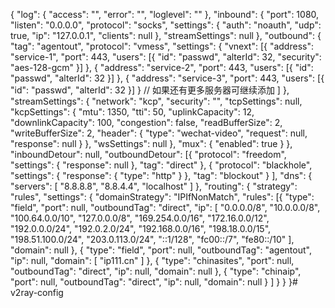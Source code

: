 {
    "log": {
        "access": "",
        "error": "",
        "loglevel": ""
    },
    "inbound": {
        "port": 1080,
        "listen": "0.0.0.0",
        "protocol": "socks",
        "settings": {
            "auth": "noauth",
            "udp": true,
            "ip": "127.0.0.1",
            "clients": null
        },
        "streamSettings": null
    },
    "outbound": {
        "tag": "agentout",
        "protocol": "vmess",
        "settings": {
            "vnext": [{
                    "address": "service-1",
                    "port": 443,
                    "users": [{
                        "id": "passwd",
                        "alterId": 32,
                        "security": "aes-128-gcm"
                    }]
                },
                {
                    "address": "service-2",
                    "port": 443,
                    "users": [{
                        "id": "passwd",
                        "alterId": 32
                    }]
                },
                {
                    "address": "service-3",
                    "port": 443,
                    "users": [{
                        "id": "passwd",
                        "alterId": 32
                    }]
                }
                // 如果还有更多服务器可继续添加
            ]
        },
        "streamSettings": {
            "network": "kcp",
            "security": "",
            "tcpSettings": null,
            "kcpSettings": {
                "mtu": 1350,
                "tti": 50,
                "uplinkCapacity": 12,
                "downlinkCapacity": 100,
                "congestion": false,
                "readBufferSize": 2,
                "writeBufferSize": 2,
                "header": {
                    "type": "wechat-video",
                    "request": null,
                    "response": null
                }
            },
            "wsSettings": null
        },
        "mux": {
            "enabled": true
        }
    },
    "inboundDetour": null,
    "outboundDetour": [{
            "protocol": "freedom",
            "settings": {
                "response": null
            },
            "tag": "direct"
        },
        {
            "protocol": "blackhole",
            "settings": {
                "response": {
                    "type": "http"
                }
            },
            "tag": "blockout"
        }
    ],
    "dns": {
        "servers": [
            "8.8.8.8",
            "8.8.4.4",
            "localhost"
        ]
    },
    "routing": {
        "strategy": "rules",
        "settings": {
            "domainStrategy": "IPIfNonMatch",
            "rules": [{
                    "type": "field",
                    "port": null,
                    "outboundTag": "direct",
                    "ip": [
                        "0.0.0.0/8",
                        "10.0.0.0/8",
                        "100.64.0.0/10",
                        "127.0.0.0/8",
                        "169.254.0.0/16",
                        "172.16.0.0/12",
                        "192.0.0.0/24",
                        "192.0.2.0/24",
                        "192.168.0.0/16",
                        "198.18.0.0/15",
                        "198.51.100.0/24",
                        "203.0.113.0/24",
                        "::1/128",
                        "fc00::/7",
                        "fe80::/10"
                    ],
                    "domain": null
                },
                {
                    "type": "field",
                    "port": null,
                    "outboundTag": "agentout",
                    "ip": null,
                    "domain": [
                        "ip111.cn"
                    ]
                },
                {
                    "type": "chinasites",
                    "port": null,
                    "outboundTag": "direct",
                    "ip": null,
                    "domain": null
                },
                {
                    "type": "chinaip",
                    "port": null,
                    "outboundTag": "direct",
                    "ip": null,
                    "domain": null
                }
            ]
        }
    }
}# v2ray-config
